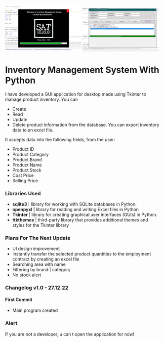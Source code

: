<div float="left">
	<img src="images/screenshot1.png" width="49%">
	<img src="images/screenshot2.png" width="49%">
</div>

# Inventory Management System With Python

I have developed a GUI application for desktop made using Tkinter to manage product inventory. 
You can 
- Create
- Read 
- Update
- Delete 
product information from the database. 
You can export inventory data to an excel file.

It accepts data into the following fields, from the user:
- Product ID
- Product Category
- Product Brand
- Product Name
- Product Stock
- Cost Price
- Selling Price

### Libraries Used 

- **sqlite3**   | library for working with SQLite databases in Python.
- **openpyxl**  | library for reading and writing Excel files in Python
- **Tkinter**   | library for creating graphical user interfaces (GUIs) in Python.
- **ttkthemes** | third-party library that provides additional themes and styles for the Tkinter library

### Plans For The Next Update
- UI design improvement
- Instantly transfer the selected product quantities to the employment contract by creating an excel file
- Searching area with name
- Filtering by brand | category
- No stock alert

### Changelog v1.0 - 27.12.22
#### First Commit
- Main program created

### Alert
İf you are not a developer, u can t open the application for now!
